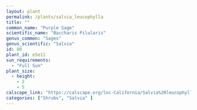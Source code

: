```yaml
---
layout: plant                                                              
permalink: /plants/salvia_leucophylla
title: ""
common_name: "Purple Sage"
scientific_name: "Baccharis Pilularis"
genus_common: "Sages" 
genus_scientific: "Salvia"
id: 80
plant_id: e5e11
sun_requirements:
  - "Full Sun"
plant_size:
  - height: 
    - 2
    - 5
calscape_link: "https://calscape.org/loc-California/Salvia%20leucophylla(%20)"
categories: ["Shrubs", "Salvia" ]
---
```


